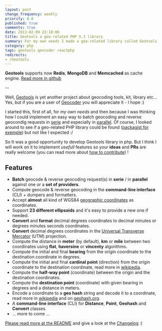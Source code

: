 ```yaml
---
layout: post
change_frequency: weekly
priority: 0.8
published: true
comments: true
date: 2013-02-09 22:18:06
title: Geotools a geo-related PHP 5.3 library
summary: For my own needs I made a geo-related library called Geotools. It's compatible PHP 5.3 and it's build atop Geocoder and Reactphp libraries. Geocoder because I like the project and I made a lot of PRs :) Reactphp because it's also a great library - you should give a look if you never hear about it.
category: php
tags: geotools geocoder reactphp
redirects:
- /Geotools
---
```


**Geotools** supports now **Redis**, **MongoDB** and **Memcached** as cache engine. [Read more in github](https://github.com/toin0u/Geotools)

--

Well, [Geotools](http://geotools-php.org/) is yet another project about geocoding tools, kit, library etc... Yes, but if you are a user of [Geocoder](http://geocoder-php.org/) you will appreciate it - I hope :)

I started this, first of all, for *my own needs* and then because I was thinking how I could implement an easy way to batch geocoding and reverse geocondig requests in [serie](/2013/01/14/geocoder-php-library-batch-requests/) and especially in [parallel](/2013/01/28/geocoder-asynchronous-batch-requests-via-reactphp/). Of course, I looked around to see if a geo-related PHP library could be found ([packagist for exemple](https://packagist.org/search/?q=geotools)) but not like I expected :/

So It was a good opportunity to develop Geotools library in php. But I think I will work on it to implement *usefull* features so your **ideas** and **PRs** are really welcome (you can read more about [how to contribute](https://github.com/toin0u/Geotools/blob/master/CONTRIBUTING.md)) !

Features
--------

* **Batch** geocode & reverse geocoding request(s) in **serie** / in **parallel** against one or a
**set of providers**.
* Compute geocode & reverse geocoding in the **command-line interface** (CLI) + dumpers and formatters.
* Accept **almost** all kind of WGS84
[geographic coordinates](http://en.wikipedia.org/wiki/Geographic_coordinate_conversion) as coordinates.
* Support **23 different ellipsoids** and it's easy to provide a new one if needed.
* **Convert** and **format** decimal degrees coordinates to decimal minutes or degrees minutes seconds coordinates.
* **Convert** decimal degrees coordinates in the
[Universal Transverse Mercator](http://en.wikipedia.org/wiki/Universal_Transverse_Mercator_coordinate_system)
(UTM) projection.
* Compute the distance in **meter** (by default), **km**  or **mile** between two coordinates using **flat**,
**haversine** or **vincenty** algorithms.
* Compute the initial and final **bearing** from the origin coordinate to the destination coordinate in degrees.
* Compute the initial and final **cardinal point** (direction) from the origin coordinate to the destination
coordinate, read more in [wikipedia](http://en.wikipedia.org/wiki/Cardinal_direction).
* Compute the **half-way point** (coordinate) between the origin and the destination coordinates.
* Compute the **destination point** (coordinate) with given bearing in degrees and a distance in meters.
* Encode a coordinate to a **geo hash** string and decode it to a coordinate, read more in
[wikipedia](http://en.wikipedia.org/wiki/Geohash) and on [geohash.org](http://geohash.org/).
* A **command-line interface** (CLI) for **Distance**, **Point**, **Geohash** and **Convert** classes.
* ... more to come ...

[Please read more at the README](https://github.com/toin0u/Geotools/blob/master/README.md) and give a look at the [Changelog](https://github.com/toin0u/Geotools/blob/master/CHANGELOG.md) :)
